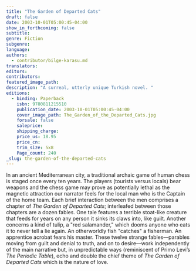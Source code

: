 ```yaml
---
title: "The Garden of Departed Cats"
draft: false
date: 2003-10-01T05:00:45-04:00
show_in_forthcoming: false
subtitle:
genre: Fiction
subgenre:
language:
authors:
  - contributor/bilge-karasu.md
translators:
editors:
contributors:
featured_image_path:
description: "A surreal, utterly unique Turkish novel. "
editions:
  - binding: Paperback
    isbn: 9780811215510
    publication_date: 2003-10-01T05:00:45-04:00
    cover_image_path: The_Garden_of_the_Departed_Cats.jpg
    forsale: false
    saleprice:
    shipping_charge:
    price_us: 18.95
    price_cn:
    trim_size: 5x8
    Page_count: 240
_slug: the-garden-of-the-departed-cats
---
```


In an ancient Mediterranean city, a traditional archaic game of human chess is staged once every ten years. The players (tourists versus locals) bear weapons and the chess game may prove as potentially lethal as the magnetic attraction our narrator feels for the local man who is the Captain of the home team. Each brief interaction between the men comprises a chapter of _The Garden of Departed Cats_; interleafed between those chapters are a dozen fables. One tale features a terrible stoat-like creature that feeds for years on any person it sinks its claws into, like guilt. Another concerns a kind of tulip, a "red salamander," which dooms anyone who eats it to never tell a lie again. An otherworldly fish "catches" a fisherman. An apprentice acrobat fears his master. These twelve strange fables––parables moving from guilt and denial to truth, and on to desire––work independently of the main narrative but, in unpredictable ways (reminiscent of Primo Levi’s _The Periodic Table_), echo and double the chief theme of _The Garden of Departed Cats_ which is the nature of love.

